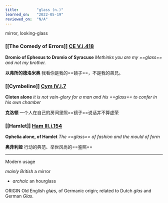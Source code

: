 ```yaml
---
title:        "glass (n.)"
learned_on:   "2022-05-19"
reviewed_on:  "N/A"
---
```


mirror, looking-glass

### [[The Comedy of Errors]] [CE V.i.418](https://www.shakespeareswords.com/Public/Play.aspx?Act=5&Scene=1&WorkId=1#114811) 

**Dromio of Ephesus to Dromio of Syracuse** *Methinks you are my ==glass== and not my brother.*

**以弗所的德洛米奥** 我看你是我的==镜子==，不是我的弟兄。

### [[Cymbeline]] [Cym IV.i.7](https://www.shakespeareswords.com/Public/Play.aspx?Act=4&Scene=1&WorkId=7#139415) 

**Cloten alone** *it is not vain-glory for a man and his ==glass== to confer in his own chamber*

**克洛顿** 一个人在自己的房间里照==镜子==说话并不算虚荣

### [[Hamlet]] [Ham III.i.154](https://www.shakespeareswords.com/Public/Play.aspx?Act=3&Scene=1&WorkId=2#117240) 

**Ophelia alone, of Hamlet** *The ==glass== of fashion and the mould of form*

**奥菲利娅** 行动的典范、举世风尚的==鉴照==

------

Modern usage 

*mainly British* a mirror

- *archaic* an hourglass

ORIGIN Old English *glæs*, of Germanic origin; related to Dutch *glas* and German *Glas*.
